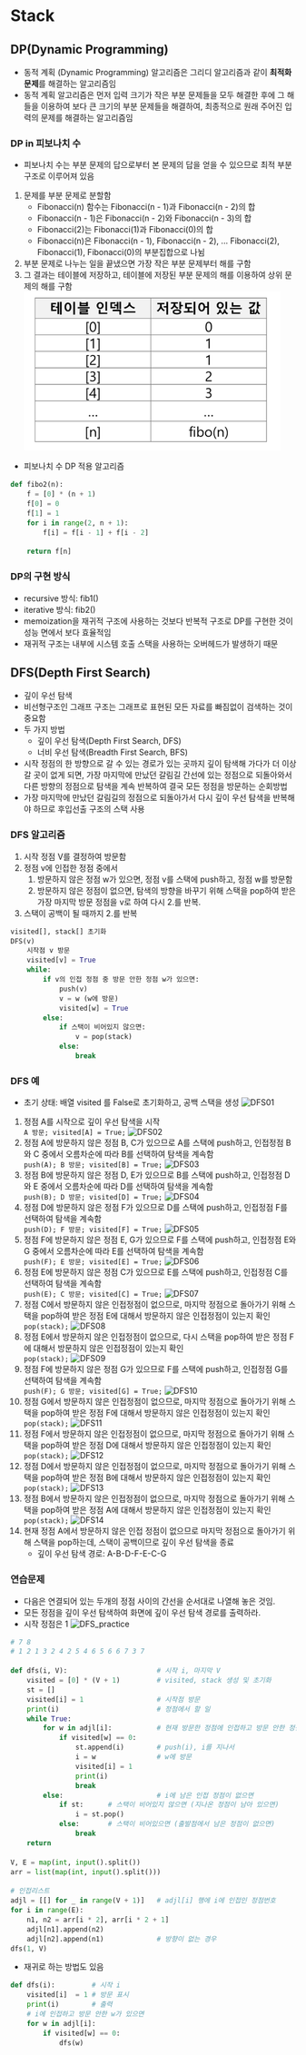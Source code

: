 # Stack
## DP(Dynamic Programming)
- 동적 계획 (Dynamic Programming) 알고리즘은 그리디 알고리즘과 같이 **최적화 문제**를 해결하는 알고리즘임
- 동적 계획 알고리즘은 먼저 입력 크기가 작은 부분 문제들을 모두 해결한 후에 그 해들을 이용하여 보다 큰 크기의 부분 문제들을 해결하여, 최종적으로 원래 주어진 입력의 문제를 해결하는 알고리즘임

### DP in 피보나치 수
- 피보나치 수는 부분 문제의 답으로부터 본 문제의 답을 얻을 수 있으므로 최적 부분 구조로 이루어져 있음
1. 문제를 부분 문제로 분할함
    - Fibonacci(n) 함수는 Fibonacci(n - 1)과 Fibonacci(n - 2)의 합
    - Fibonacci(n - 1)은 Fibonacci(n - 2)와 Fibonacci(n - 3)의 합
    - Fibonacci(2)는 Fibonacci(1)과 Fibonacci(0)의 합
    - Fibonacci(n)은 Fibonacci(n - 1), Fibonacci(n - 2), ... Fibonacci(2), Fibonacci(1), Fibonacci(0)의 부분집합으로 나뉨
2. 부분 문제로 나누는 일을 끝냈으면 가장 작은 부분 문제부터 해를 구함
3. 그 결과는 테이블에 저장하고, 테이블에 저장된 부분 문제의 해를 이용하여 상위 문제의 해를 구함
![Fibo_table](./asset/Fibo_table.PNG)
- 피보나치 수 DP 적용 알고리즘
```python
def fibo2(n):
    f = [0] * (n + 1)
    f[0] = 0
    f[1] = 1
    for i in range(2, n + 1):
        f[i] = f[i - 1] + f[i - 2]
    
    return f[n]
```

### DP의 구현 방식
- recursive 방식: fib1()
- iterative 방식: fib2()
- memoization을 재귀적 구조에 사용하는 것보다 반복적 구조로 DP를 구현한 것이 성능 면에서 보다 효율적임
- 재귀적 구조는 내부에 시스템 호출 스택을 사용하는 오버헤드가 발생하기 때문

## DFS(Depth First Search)
- 깊이 우선 탐색
- 비선형구조인 그래프 구조는 그래프로 표현된 모든 자료를 빠짐없이 검색하는 것이 중요함
- 두 가지 방법
    - 깊이 우선 탐색(Depth First Search, DFS)
    - 너비 우선 탐색(Breadth First Search, BFS)
- 시작 정점의 한 방향으로 갈 수 있는 경로가 있는 곳까지 깊이 탐색해 가다가 더 이상 갈 곳이 없게 되면, 가장 마지막에 만났던 갈림길 간선에 있는 정점으로 되돌아와서 다른 방향의 정점으로 탐색을 계속 반복하여 결국 모든 정점을 방문하는 순회방법
- 가장 마지막에 만났던 갈림길의 정점으로 되돌아가서 다시 깊이 우선 탐색을 반복해야 하므로 후입선출 구조의 스택 사용

### DFS 알고리즘
1. 시작 정점 V를 결정하여 방문함
2. 정점 v에 인접한 정점 중에서
    1. 방문하지 않은 정점 w가 있으면, 정점 v를 스택에 push하고, 정점 w를 방문함
    2. 방문하지 않은 정점이 없으면, 탐색의 방향을 바꾸기 위해 스택을 pop하여 받은 가장 마지막 방문 정점을 v로 하여 다시 2.를 반복.
3. 스택이 공백이 될 때까지 2.를 반복
```python
visited[], stack[] 초기화
DFS(v)
    시작점 v 방문
    visited[v] = True
    while:
        if v의 인접 정점 중 방문 안한 정점 w가 있으면:
            push(v)
            v = w (w에 방문)
            visited[w] = True
        else:
            if 스택이 비어있지 않으면:
                v = pop(stack)
            else:
                break
```

### DFS 예
- 초기 상태: 배열 visited 를 False로 초기화하고, 공백 스택을 생성
![DFS01](./asset/DFS01.PNG)
1. 정점 A를 시작으로 깊이 우선 탐색을 시작    
`A 방문; visited[A] = True;`
![DFS02](./asset/DFS02.PNG)
2. 정점 A에 방문하지 않은 정점 B, C가 있으므로 A를 스택에 push하고, 인접정점 B와 C 중에서 오름차순에 따라 B를 선택하여 탐색을 계속함    
`push(A); B 방문; visited[B] = True;`
![DFS03](./asset/DFS03.PNG)
3. 정점 B에 방문하지 않은 정점 D, E가 있으므로 B를 스택에 push하고, 인접정점 D와 E 중에서 오름차순에 따라 D를 선택하여 탐색을 계속함    
`push(B); D 방문; visited[D] = True;`
![DFS04](./asset/DFS04.PNG)
4. 정점 D에 방문하지 않은 정점 F가 있으므로 D를 스택에 push하고, 인접정점 F를 선택하여 탐색을 계속함    
`push(D); F 방문; visited[F] = True;`
![DFS05](./asset/DFS05.PNG)
5. 정점 F에 방문하지 않은 정점 E, G가 있으므로 F를 스택에 push하고, 인접정점 E와 G 중에서 오름차순에 따라 E를 선택하여 탐색을 계속함    
`push(F); E 방문; visited[E] = True;`
![DFS06](./asset/DFS06.PNG)
6. 정점 E에 방문하지 않은 정점 C가 있으므로 E를 스택에 push하고, 인접정점 C를 선택하여 탐색을 계속함    
`push(E); C 방문; visited[C] = True;`
![DFS07](./asset/DFS07.PNG)
7. 정점 C에서 방문하지 않은 인접정점이 없으므로, 마지막 정점으로 돌아가기 위해 스택을 pop하여 받은 정점 E에 대해서 방문하지 않은 인접정점이 있는지 확인    
`pop(stack);`
![DFS08](./asset/DFS08.PNG)
8. 정점 E에서 방문하지 않은 인접정점이 없으므로, 다시 스택을 pop하여 받은 정점 F에 대해서 방문하지 않은 인접정점이 있는지 확인    
`pop(stack);`
![DFS09](./asset/DFS09.PNG)
9. 정점 F에 방문하지 않은 정점 G가 있으므로 F를 스택에 push하고, 인접정점 G를 선택하여 탐색을 계속함    
`push(F); G 방문; visited[G] = True;`
![DFS10](./asset/DFS10.PNG)
10. 정점 G에서 방문하지 않은 인접정점이 없으므로, 마지막 정점으로 돌아가기 위해 스택을 pop하여 받은 정점 F에 대해서 방문하지 않은 인접정점이 있는지 확인    
`pop(stack);`
![DFS11](./asset/DFS11.PNG)
11. 정점 F에서 방문하지 않은 인접정점이 없으므로, 마지막 정점으로 돌아가기 위해 스택을 pop하여 받은 정점 D에 대해서 방문하지 않은 인접정점이 있는지 확인    
`pop(stack);`
![DFS12](./asset/DFS12.PNG)
12. 정점 D에서 방문하지 않은 인접정점이 없으므로, 마지막 정점으로 돌아가기 위해 스택을 pop하여 받은 정점 B에 대해서 방문하지 않은 인접정점이 있는지 확인    
`pop(stack);`
![DFS13](./asset/DFS13.PNG)
13. 정점 B에서 방문하지 않은 인접정점이 없으므로, 마지막 정점으로 돌아가기 위해 스택을 pop하여 받은 정점 A에 대해서 방문하지 않은 인접정점이 있는지 확인    
`pop(stack);`
![DFS14](./asset/DFS14.PNG)
14. 현재 정점 A에서 방문하지 않은 인접 정점이 없으므로 마지막 정점으로 돌아가기 위해 스택을 pop하는데, 스택이 공백이므로 깊이 우선 탐색을 종료    
    - 깊이 우선 탐색 경로: A-B-D-F-E-C-G

### 연습문제
- 다음은 연결되어 있는 두개의 정점 사이의 간선을 순서대로 나열해 놓은 것임.
- 모든 정점을 깊이 우선 탐색하여 화면에 깊이 우선 탐색 경로를 출력하라.
- 시작 정점은 1
![DFS_practice](./asset/DFS_practice.PNG)
```python
# 7 8
# 1 2 1 3 2 4 2 5 4 6 5 6 6 7 3 7

def dfs(i, V):                      # 시작 i, 마지막 V
    visited = [0] * (V + 1)         # visited, stack 생성 및 초기화
    st = []
    visited[i] = 1                  # 시작점 방문
    print(i)                        # 정점에서 할 일
    while True:
        for w in adjl[i]:           # 현재 방문한 정점에 인접하고 방문 안한 정점 w가 있으면
            if visited[w] == 0:
                st.append(i)        # push(i), i를 지나서
                i = w               # w에 방문
                visited[i] = 1
                print(i)
                break
        else:                       # i에 남은 인접 정점이 없으면
            if st:      # 스택이 비어있지 않으면 (지나온 정점이 남아 있으면)
                i = st.pop()
            else:       # 스택이 비어있으면 (출발점에서 남은 정점이 없으면)
                break
    return

V, E = map(int, input().split())
arr = list(map(int, input().split()))

# 인접리스트
adjl = [[] for _ in range(V + 1)]   # adjl[i] 행에 i에 인접인 정점번호
for i in range(E):
    n1, n2 = arr[i * 2], arr[i * 2 + 1]
    adjl[n1].append(n2)
    adjl[n2].append(n1)             # 방향이 없는 경우
dfs(1, V)
```
- 재귀로 하는 방법도 있음
```python
def dfs(i):         # 시작 i
    visited[i]  = 1 # 방문 표시
    print(i)        # 출력
    # i에 인접하고 방문 안한 w가 있으면
    for w in adjl[i]:
        if visited[w] == 0:
            dfs(w)
```
